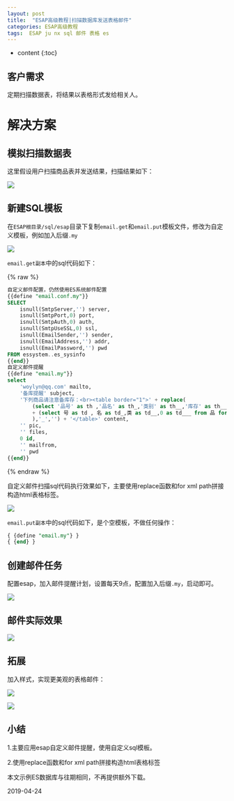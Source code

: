 ```yaml
---
layout: post
title:  "ESAP高级教程|扫描数据库发送表格邮件"
categories: ESAP高级教程
tags:  ESAP ju nx sql 邮件 表格 es
---
```


* content
{:toc}

## 客户需求
定期扫描数据表，将结果以表格形式发给相关人。

# 解决方案

## 模拟扫描数据表
这里假设用户扫描商品表并发送结果，扫描结果如下：

![](/img/esap7a-1.png)

## 新建SQL模板
在`ESAP根目录/sql/esap`目录下复制`email.get`和`email.put`模板文件，修改为自定义模板，例如加入后缀`.my`

![](/img/esap7a-2.png)

`email.get副本`中的sql代码如下：

{% raw %} 
```sql
自定义邮件配置，仍然使用ES系统邮件配置
{{define "email.conf.my"}}
SELECT
	isnull(SmtpServer,'') server,
	isnull(SmtpPort,0) port,
	isnull(SmtpAuth,0) auth,
	isnull(SmtpUseSSL,0) ssl,
	isnull(EmailSender,'') sender,
	isnull(EmailAddress,'') addr,
	isnull(EmailPassword,'') pwd 
FROM essystem..es_sysinfo
{{end}}
自定义邮件提醒
{{define "email.my"}}
select 
	'woylyn@qq.com' mailto,
	'备库提醒' subject,
	'下列商品请注意备库存：<br><table border="1">' + replace(
		(select '品号' as th ,'品名' as th_,'类别' as th__,'库存' as th___ for xml path('tr')) 
		+ (select 号 as td , 名 as td_,类 as td__,0 as td___ from 品 for xml path('tr')
		),'_','') + '</table>' content, 
	'' pic,
	'' files,
	0 id,
	'' mailfrom,
	'' pwd
{{end}}
```
{% endraw %} 

自定义邮件扫描sql代码执行效果如下，主要使用replace函数和for xml path拼接构造html表格标签。

![](/img/esap7a-3.png)

`email.put副本`中的sql代码如下，是个空模板，不做任何操作：

```sql
{ {define "email.my"} }
{ {end} }
```

## 创建邮件任务
配置esap，加入邮件提醒计划，设置每天9点，配置加入后缀`.my`，启动即可。

![](/img/esap7a-4.png)

## 邮件实际效果

![](/img/esap7a-5.png)

## 拓展
加入样式，实现更美观的表格邮件：

![](/img/esap7a-6.png)

![](/img/esap7a-7.png)

## 小结
1.主要应用esap自定义邮件提醒，使用自定义sql模板。

2.使用replace函数和for xml path拼接构造html表格标签

本文示例ES数据库与往期相同，不再提供额外下载。

2019-04-24